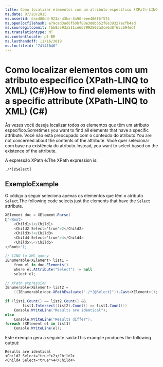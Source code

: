 ```yaml
---
title: Como localizar elementos com um atributo específico (XPath-LINQ to XML) (C#)
ms.date: 07/20/2015
ms.assetid: daed00dd-923a-43be-8a90-eee406f6f574
ms.openlocfilehash: e79cad3ad6fb0bf88e388b552f8e39327acfb4ad
ms.sourcegitcommit: fbb8a593a511ce667992502a3ce6d8f65c594edf
ms.translationtype: MT
ms.contentlocale: pt-BR
ms.lasthandoff: 11/16/2019
ms.locfileid: "74141046"
---
```

# <a name="how-to-find-elements-with-a-specific-attribute-xpath-linq-to-xml-c"></a><span data-ttu-id="24e20-102">Como localizar elementos com um atributo específico (XPath-LINQ to XML) (C#)</span><span class="sxs-lookup"><span data-stu-id="24e20-102">How to find elements with a specific attribute (XPath-LINQ to XML) (C#)</span></span>
<span data-ttu-id="24e20-103">Às vezes você deseja localizar todos os elementos que têm um atributo específico.</span><span class="sxs-lookup"><span data-stu-id="24e20-103">Sometimes you want to find all elements that have a specific attribute.</span></span> <span data-ttu-id="24e20-104">Você não está preocupado com o conteúdo do atributo.</span><span class="sxs-lookup"><span data-stu-id="24e20-104">You are not concerned about the contents of the attribute.</span></span> <span data-ttu-id="24e20-105">Você quer selecionar com base na existência do atributo.</span><span class="sxs-lookup"><span data-stu-id="24e20-105">Instead, you want to select based on the existence of the attribute.</span></span>  
  
 <span data-ttu-id="24e20-106">A expressão XPath é:</span><span class="sxs-lookup"><span data-stu-id="24e20-106">The XPath expression is:</span></span>  
  
 `./*[@Select]`  
  
## <a name="example"></a><span data-ttu-id="24e20-107">Exemplo</span><span class="sxs-lookup"><span data-stu-id="24e20-107">Example</span></span>  
 <span data-ttu-id="24e20-108">O código a seguir seleciona apenas os elementos que têm o atributo `Select`.</span><span class="sxs-lookup"><span data-stu-id="24e20-108">The following code selects just the elements that have the `Select` attribute.</span></span>  
  
```csharp  
XElement doc = XElement.Parse(  
@"<Root>  
    <Child1>1</Child1>  
    <Child2 Select='true'>2</Child2>  
    <Child3>3</Child3>  
    <Child4 Select='true'>4</Child4>  
    <Child5>5</Child5>  
</Root>");  
  
// LINQ to XML query  
IEnumerable<XElement> list1 =  
    from el in doc.Elements()  
    where el.Attribute("Select") != null  
    select el;  
  
// XPath expression  
IEnumerable<XElement> list2 =  
    ((IEnumerable)doc.XPathEvaluate("./*[@Select]")).Cast<XElement>();  
  
if (list1.Count() == list2.Count() &&  
        list1.Intersect(list2).Count() == list1.Count())  
    Console.WriteLine("Results are identical");  
else  
    Console.WriteLine("Results differ");  
foreach (XElement el in list1)  
    Console.WriteLine(el);  
```  
  
 <span data-ttu-id="24e20-109">Este exemplo gera a seguinte saída:</span><span class="sxs-lookup"><span data-stu-id="24e20-109">This example produces the following output:</span></span>  
  
```output  
Results are identical  
<Child2 Select="true">2</Child2>  
<Child4 Select="true">4</Child4>  
```  
  